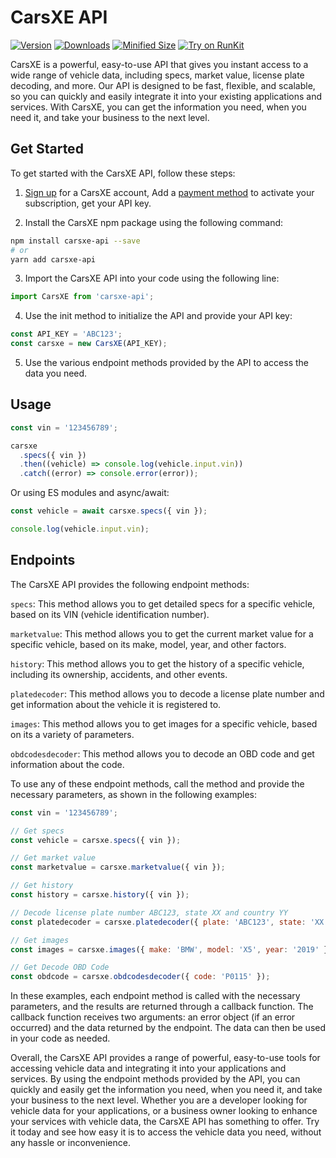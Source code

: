 # CarsXE API

[![Version](https://img.shields.io/npm/v/carsxe-api.svg)](https://www.npmjs.org/package/carsxe-api)
[![Downloads](https://img.shields.io/npm/dm/carsxe-api.svg)](https://www.npmjs.com/package/carsxe-api)
[![Minified Size](https://img.shields.io/bundlephobia/minzip/carsxe-api)](https://img.shields.io/bundlephobia/minzip/carsxe-api)
[![Try on RunKit](https://badge.runkitcdn.com/carsxe-api.svg)](https://runkit.com/npm/carsxe-api)

CarsXE is a powerful, easy-to-use API that gives you instant access to a wide range of vehicle data, including specs, market value, license plate decoding, and more. Our API is designed to be fast, flexible, and scalable, so you can quickly and easily integrate it into your existing applications and services. With CarsXE, you can get the information you need, when you need it, and take your business to the next level.

## Get Started

To get started with the CarsXE API, follow these steps:

1. [Sign up](https://api.carsxe.com/login) for a CarsXE account, Add a [payment method](https://api.carsxe.com/dashboard/billing) to activate your subscription, get your API key.

2. Install the CarsXE npm package using the following command:

```bash
npm install carsxe-api --save
# or
yarn add carsxe-api
```

3. Import the CarsXE API into your code using the following line:

```js
import CarsXE from 'carsxe-api';
```

4. Use the init method to initialize the API and provide your API key:

```js
const API_KEY = 'ABC123';
const carsxe = new CarsXE(API_KEY);
```

5. Use the various endpoint methods provided by the API to access the data you need.

## Usage

```js
const vin = '123456789';

carsxe
  .specs({ vin })
  .then((vehicle) => console.log(vehicle.input.vin))
  .catch((error) => console.error(error));
```

Or using ES modules and async/await:

```js
const vehicle = await carsxe.specs({ vin });

console.log(vehicle.input.vin);
```

## Endpoints

The CarsXE API provides the following endpoint methods:

`specs`: This method allows you to get detailed specs for a specific vehicle, based on its VIN (vehicle identification number).

`marketvalue`: This method allows you to get the current market value for a specific vehicle, based on its make, model, year, and other factors.

`history`: This method allows you to get the history of a specific vehicle, including its ownership, accidents, and other events.

`platedecoder`: This method allows you to decode a license plate number and get information about the vehicle it is registered to.

`images`: This method allows you to get images for a specific vehicle, based on its a variety of parameters.

`obdcodesdecoder`: This method allows you to decode an OBD code and get information about the code.

To use any of these endpoint methods, call the method and provide the necessary parameters, as shown in the following examples:

```js
const vin = '123456789';

// Get specs
const vehicle = carsxe.specs({ vin });

// Get market value
const marketvalue = carsxe.marketvalue({ vin });

// Get history
const history = carsxe.history({ vin });

// Decode license plate number ABC123, state XX and country YY
const platedecoder = carsxe.platedecoder({ plate: 'ABC123', state: 'XX', country: 'YY' });

// Get images
const images = carsxe.images({ make: 'BMW', model: 'X5', year: '2019' });

// Get Decode OBD Code
const obdcode = carsxe.obdcodesdecoder({ code: 'P0115' });
```

In these examples, each endpoint method is called with the necessary parameters, and the results are returned through a callback function. The callback function receives two arguments: an error object (if an error occurred) and the data returned by the endpoint. The data can then be used in your code as needed.

Overall, the CarsXE API provides a range of powerful, easy-to-use tools for accessing vehicle data and integrating it into your applications and services. By using the endpoint methods provided by the API, you can quickly and easily get the information you need, when you need it, and take your business to the next level. Whether you are a developer looking for vehicle data for your applications, or a business owner looking to enhance your services with vehicle data, the CarsXE API has something to offer. Try it today and see how easy it is to access the vehicle data you need, without any hassle or inconvenience.
